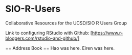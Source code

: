 # SIO-R-Users
Collaborative Resources for the UCSD/SIO R Users Group

Link to configuring RStudio with Github:
[https://www.r-bloggers.com/rstudio-and-github/]

== Address Book ==
Hao was here.
Eiren was here.